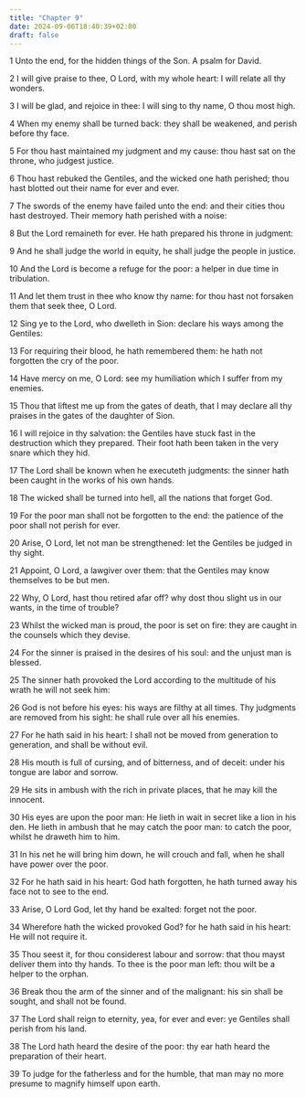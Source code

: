 ```yaml
---
title: "Chapter 9"
date: 2024-09-06T18:40:39+02:00
draft: false
---
```




1 Unto the end, for the hidden things of the Son. A psalm for David.

2 I will give praise to thee, O Lord, with my whole heart: I will relate all thy wonders.

3 I will be glad, and rejoice in thee: I will sing to thy name, O thou most high.

4 When my enemy shall be turned back: they shall be weakened, and perish before thy face.

5 For thou hast maintained my judgment and my cause: thou hast sat on the throne, who judgest justice.

6 Thou hast rebuked the Gentiles, and the wicked one hath perished; thou hast blotted out their name for ever and ever.

7 The swords of the enemy have failed unto the end: and their cities thou hast destroyed. Their memory hath perished with a noise:

8 But the Lord remaineth for ever. He hath prepared his throne in judgment:

9 And he shall judge the world in equity, he shall judge the people in justice.

10 And the Lord is become a refuge for the poor: a helper in due time in tribulation.

11 And let them trust in thee who know thy name: for thou hast not forsaken them that seek thee, O Lord.

12 Sing ye to the Lord, who dwelleth in Sion: declare his ways among the Gentiles:

13 For requiring their blood, he hath remembered them: he hath not forgotten the cry of the poor.

14 Have mercy on me, O Lord: see my humiliation which I suffer from my enemies.

15 Thou that liftest me up from the gates of death, that I may declare all thy praises in the gates of the daughter of Sion.

16 I will rejoice in thy salvation: the Gentiles have stuck fast in the destruction which they prepared. Their foot hath been taken in the very snare which they hid.

17 The Lord shall be known when he executeth judgments: the sinner hath been caught in the works of his own hands.

18 The wicked shall be turned into hell, all the nations that forget God.

19 For the poor man shall not be forgotten to the end: the patience of the poor shall not perish for ever.

20 Arise, O Lord, let not man be strengthened: let the Gentiles be judged in thy sight.

21 Appoint, O Lord, a lawgiver over them: that the Gentiles may know themselves to be but men.

22 Why, O Lord, hast thou retired afar off? why dost thou slight us in our wants, in the time of trouble?

23 Whilst the wicked man is proud, the poor is set on fire: they are caught in the counsels which they devise.

24 For the sinner is praised in the desires of his soul: and the unjust man is blessed.

25 The sinner hath provoked the Lord according to the multitude of his wrath he will not seek him:

26 God is not before his eyes: his ways are filthy at all times. Thy judgments are removed from his sight: he shall rule over all his enemies.

27 For he hath said in his heart: I shall not be moved from generation to generation, and shall be without evil.

28 His mouth is full of cursing, and of bitterness, and of deceit: under his tongue are labor and sorrow.

29 He sits in ambush with the rich in private places, that he may kill the innocent.

30 His eyes are upon the poor man: He lieth in wait in secret like a lion in his den. He lieth in ambush that he may catch the poor man: to catch the poor, whilst he draweth him to him.

31 In his net he will bring him down, he will crouch and fall, when he shall have power over the poor.

32 For he hath said in his heart: God hath forgotten, he hath turned away his face not to see to the end.

33 Arise, O Lord God, let thy hand be exalted: forget not the poor.

34 Wherefore hath the wicked provoked God? for he hath said in his heart: He will not require it.

35 Thou seest it, for thou considerest labour and sorrow: that thou mayst deliver them into thy hands. To thee is the poor man left: thou wilt be a helper to the orphan.

36 Break thou the arm of the sinner and of the malignant: his sin shall be sought, and shall not be found.

37 The Lord shall reign to eternity, yea, for ever and ever: ye Gentiles shall perish from his land.

38 The Lord hath heard the desire of the poor: thy ear hath heard the preparation of their heart.

39 To judge for the fatherless and for the humble, that man may no more presume to magnify himself upon earth.

